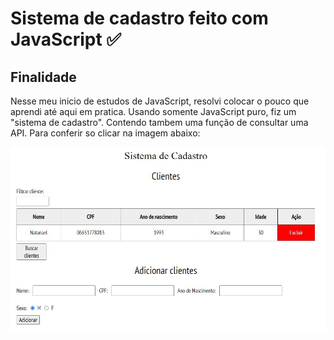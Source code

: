 <h1>Sistema de cadastro feito com JavaScript ✅</h1>

<h2>Finalidade</h2>

Nesse meu inicio de estudos de JavaScript, resolvi colocar o pouco que aprendi até aqui em pratica. Usando somente JavaScript puro, fiz um "sistema de cadastro". Contendo tambem uma função de consultar uma API. Para conferir so clicar na imagem abaixo:

<p><a href="https://cadastro-clientes-nine.vercel.app/"><img src="/img/sistemacadastro.JPG"></a></p>
